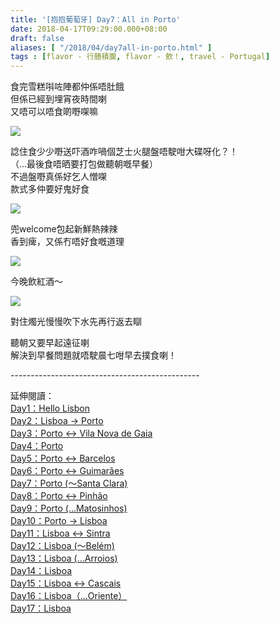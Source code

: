 ```yaml
---
title: '[抱抱葡萄牙] Day7：All in Porto'
date: 2018-04-17T09:29:00.000+08:00
draft: false
aliases: [ "/2018/04/day7all-in-porto.html" ]
tags : [flavor - 行膳積腹, flavor - 飲！, travel - Portugal]
---
```


食完雪糕唞咗陣都仲係唔肚餓  
但係已經到埋宵夜時間喇  
又唔可以唔食啲嘢㗎嘛  

[![](https://c1.staticflickr.com/1/794/40600924695_f58544ecff_z.jpg)](https://c1.staticflickr.com/1/794/40600924695_f58544ecff_z.jpg)

諗住食少少嘢送吓酒咋喎個芝士火腿盤唔駛咁大碟呀化？！  
（...最後食唔晒要打包做聽朝嘅早餐）  
不過盤嘢真係好乞人憎㗎  
款式多仲要好鬼好食  

[![](https://c1.staticflickr.com/1/882/40600925465_889cf3f7d4_z.jpg)](https://c1.staticflickr.com/1/882/40600925465_889cf3f7d4_z.jpg)

兜welcome包起新鮮熱辣辣  
香到痺，又係冇唔好食嘅道理  

[![](https://c1.staticflickr.com/5/4309/35963958076_45648ff1ed_z.jpg)](https://c1.staticflickr.com/5/4309/35963958076_45648ff1ed_z.jpg)

今晚飲紅酒～  

[![](https://c1.staticflickr.com/1/815/27622911248_8fc9a89204_z.jpg)](https://c1.staticflickr.com/1/815/27622911248_8fc9a89204_z.jpg)

對住燭光慢慢吹下水先再行返去瞓  
  
聽朝又要早起遠征喇  
解決到早餐問題就唔駛晨七咁早去撲食喇！  
  
  
\-----------------------------------------------  
  
  
延伸閱讀：  
[Day1：Hello Lisbon](https://www.hidie.net/2017/07/day1hello-lisbon.html)  
[Day2：Lisboa → Porto](https://www.hidie.net/2017/07/day2lisboa-porto.html)  
[Day3：Porto ↔ Vila Nova de Gaia](https://www.hidie.net/2017/07/day3porto-vila-nova-de-gaia.html)  
[Day4：Porto](http://www.hidie.net/2017/07/day4porto.html)  
[Day5：Porto ↔ Barcelos](http://www.hidie.net/2017/07/day5porto-barcelos.html)  
[Day6：Porto ↔ Guimarães](http://www.hidie.net/2017/07/day6porto-guimaraes.html)  
[Day7：Porto (～Santa Clara)](http://www.hidie.net/2017/08/day7porto-santa-clara.html)  
[Day8：Porto ↔ Pinhão](http://www.hidie.net/2017/08/day8porto-pinhao.html)  
[Day9：Porto (...Matosinhos)](http://www.hidie.net/2017/08/day9porto-matosinhos.html)  
[Day10：Porto → Lisboa](http://www.hidie.net/2017/08/day10porto-lisboa.html)  
[Day11：Lisboa ↔ Sintra](http://www.hidie.net/2017/08/day11lisboa-sintra.html)  
[Day12：Lisboa (～Belém)](http://www.hidie.net/2017/08/day12lisboa-belem.html)  
[Day13：Lisboa (...Arroios)](http://www.hidie.net/2017/08/day13lisboa-arroios.html)  
[Day14：Lisboa](http://www.hidie.net/2017/08/day14lisboa.html)  
[Day15：Lisboa ↔ Cascais](http://www.hidie.net/2017/08/day15lisboa-cascais.html)  
[Day16：Lisboa（...Oriente）](http://www.hidie.net/2017/08/day16lisboaoriente.html)  
[Day17：Lisboa](http://www.hidie.net/2017/08/day17lisboa.html)